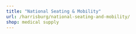 ```yaml
---
title: "National Seating & Mobility"
url: /harrisburg/national-seating-and-mobility/
shop: medical supply
---
```

